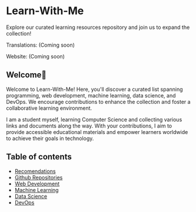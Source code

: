 # Learn-With-Me
Explore our curated learning resources repository and join us to expand the collection!


Translations: (Coming soon)

Website: (Coming soon)

## Welcome👋

Welcome to Learn-With-Me! Here, you'll discover a curated list spanning programming, web development, machine learning, data science, and DevOps. We encourage contributions to enhance the collection and foster a collaborative learning environment.

I am a student myself, learning Computer Science and collecting various links and documents along the way. With your contributions, I aim to provide accessible educational materials and empower learners worldwide to achieve their goals in technology.

## Table of contents

- [Recomendations](#recomendations)
- [Github Repositories](#github-repositories)
- [Web Development](#web-development)
- [Machine Learning](#machine-learning)
- [Data Science](#data-science)
- [DevOps](#devops)

